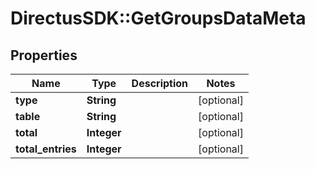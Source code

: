 # DirectusSDK::GetGroupsDataMeta

## Properties
Name | Type | Description | Notes
------------ | ------------- | ------------- | -------------
**type** | **String** |  | [optional] 
**table** | **String** |  | [optional] 
**total** | **Integer** |  | [optional] 
**total_entries** | **Integer** |  | [optional] 


